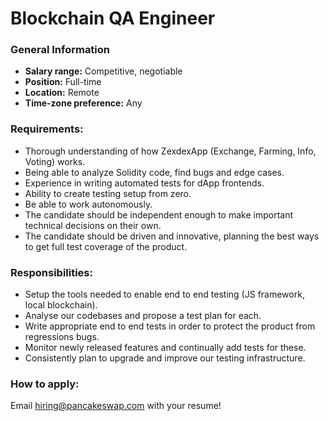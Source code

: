 # Blockchain QA Engineer

### **General Information**

* **Salary range:** Competitive, negotiable
* **Position:** Full-time
* **Location:** Remote
* **Time-zone preference:** Any

### Requirements:

* Thorough understanding of how ZexdexApp (Exchange, Farming, Info, Voting) works.
* Being able to analyze Solidity code, find bugs and edge cases.
* Experience in writing automated tests for dApp frontends.
* Ability to create testing setup from zero.
* Be able to work autonomously.
* The candidate should be independent enough to make important technical decisions on their own.
* The candidate should be driven and innovative, planning the best ways to get full test coverage of the product.

### Responsibilities:

* Setup the tools needed to enable end to end testing (JS framework, local blockchain).
* Analyse our codebases and propose a test plan for each.
* Write appropriate end to end tests in order to protect the product from regressions bugs.
* Monitor newly released features and continually add tests for these.
* Consistently plan to upgrade and improve our testing infrastructure.

### How to apply:

Email hiring@pancakeswap.com with your resume!
